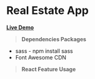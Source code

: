# Real Estate App

**[Live Demo](https://main--e-commerce1-cs.netlify.app/)**


> ****Dependencies Packages****
- sass - npm install sass
- Font Awesome CDN

 > ****React Feature Usage****

